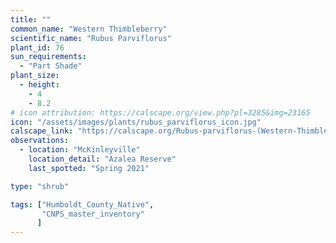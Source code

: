```yaml
---
title: ""
common_name: "Western Thimbleberry"
scientific_name: "Rubus Parviflorus"
plant_id: 76
sun_requirements:
  - "Part Shade"
plant_size:
  - height: 
    - 4
    - 8.2
# icon attribution: https://calscape.org/view.php?pl=3285&img=23165
icon: "/assets/images/plants/rubus_parviflorus_icon.jpg" 
calscape_link: "https://calscape.org/Rubus-parviflorus-(Western-Thimbleberry)"
observations: 
  - location: "McKinleyville"
    location_detail: "Azalea Reserve"
    last_spotted: "Spring 2021"

type: "shrub"

tags: ["Humboldt_County_Native",
       "CNPS_master_inventory"
      ]
---
```


